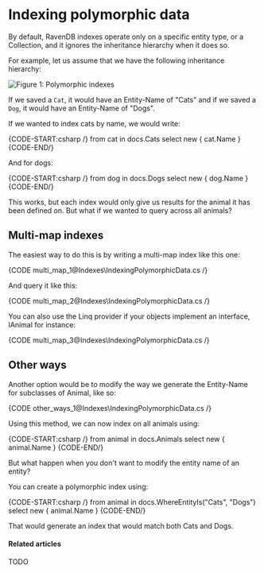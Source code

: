 # Indexing polymorphic data

By default, RavenDB indexes operate only on a specific entity type, or a Collection, and it ignores the inheritance hierarchy when it does so.

For example, let us assume that we have the following inheritance hierarchy:

![Figure 1: Polymorphic indexes](images/polymorphic_indexes_faq.png)

If we saved a `Cat`, it would have an Entity-Name of "Cats" and if we saved a `Dog`, it would have an Entity-Name of "Dogs".

If we wanted to index cats by name, we would write:

{CODE-START:csharp /}
    from cat in docs.Cats
    select new { cat.Name }
{CODE-END/}

And for dogs:

{CODE-START:csharp /}
    from dog in docs.Dogs
    select new { dog.Name }
{CODE-END/}

This works, but each index would only give us results for the animal it has been defined on. But what if we wanted to query across all animals?

## Multi-map indexes

The easiest way to do this is by writing a multi-map index like this one:

{CODE multi_map_1@Indexes\IndexingPolymorphicData.cs /}

And query it like this:

{CODE multi_map_2@Indexes\IndexingPolymorphicData.cs /}

You can also use the Linq provider if your objects implement an interface, IAnimal for instance:

{CODE multi_map_3@Indexes\IndexingPolymorphicData.cs /}

## Other ways

Another option would be to modify the way we generate the Entity-Name for subclasses of Animal, like so:

{CODE other_ways_1@Indexes\IndexingPolymorphicData.cs /}

Using this method, we can now index on all animals using:

{CODE-START:csharp /}
    from animal in docs.Animals
    select new { animal.Name }
{CODE-END/}

But what happen when you don't want to modify the entity name of an entity?

You can create a polymorphic index using:

{CODE-START:csharp /}
     from animal in docs.WhereEntityIs("Cats", "Dogs")
     select new { animal.Name }
{CODE-END/}

That would generate an index that would match both Cats and Dogs.

#### Related articles

TODO